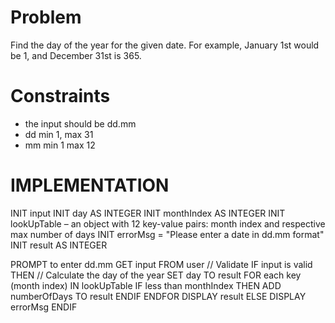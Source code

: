 Problem
===
Find the day of the year for the given date. For example, January 1st would be 1, and December 31st is 365.

Constraints
===
- the input should be dd.mm
- dd min 1, max 31
- mm min 1 max 12

IMPLEMENTATION
===

INIT input
INIT day AS INTEGER
INIT monthIndex AS INTEGER
INIT lookUpTable – an object with 12 key-value pairs: month index and respective max number of days 
INIT errorMsg = "Please enter a date in dd.mm format"
INIT result AS INTEGER

PROMPT to enter dd.mm
GET input FROM user
// Validate
IF input is valid THEN
    // Calculate the day of the year
    SET day TO result
    FOR each key (month index) IN lookUpTable 
        IF less than monthIndex THEN 
            ADD numberOfDays TO result
        ENDIF
    ENDFOR
    DISPLAY result
ELSE
    DISPLAY errorMsg
ENDIF






